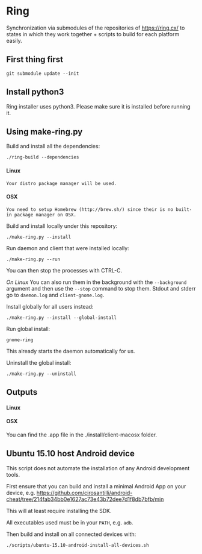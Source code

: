 # Ring

Synchronization via submodules of the repositories of <https://ring.cx/> to states in which they work together + scripts to build for each platform easily.

## First thing first

    git submodule update --init

## Install python3

Ring installer uses python3. Please make sure it is installed before running it.

## Using make-ring.py

Build and install all the dependencies:

    ./ring-build --dependencies

#### Linux
    Your distro package manager will be used.

#### OSX
    You need to setup Homebrew (http://brew.sh/) since their is no built-in package manager on OSX.

Build and install locally under this repository:

    ./make-ring.py --install

Run daemon and client that were installed locally:

    ./make-ring.py --run

You can then stop the processes with CTRL-C.

_On Linux_ You can also run them in the background with the `--background` argument and then use the `--stop` command to stop them.
Stdout and stderr go to `daemon.log` and `client-gnome.log`.

Install globally for all users instead:

    ./make-ring.py --install --global-install

Run global install:

    gnome-ring

This already starts the daemon automatically for us.

Uninstall the global install:

    ./make-ring.py --uninstall

## Outputs

#### Linux

#### OSX

You can find the .app file in the ./install/client-macosx folder.


## Ubuntu 15.10 host Android device

This script does not automate the installation of any Android development tools.

First ensure that you can build and install a minimal Android App on your device, e.g. <https://github.com/cirosantilli/android-cheat/tree/214fab34bb0e1627ac73e43b72dee7d1f8db7bfb/min>

This will at least require installing the SDK.

All executables used must be in your `PATH`, e.g. `adb`.

Then build and install on all connected devices with:

    ./scripts/ubuntu-15.10-android-install-all-devices.sh
